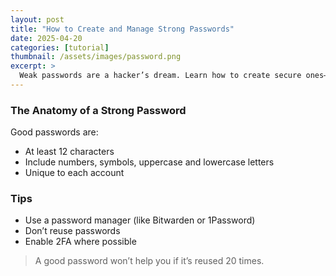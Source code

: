 ```yaml
---
layout: post
title: "How to Create and Manage Strong Passwords"
date: 2025-04-20
categories: [tutorial]
thumbnail: /assets/images/password.png
excerpt: >
  Weak passwords are a hacker’s dream. Learn how to create secure ones—and remember them—with these practical strategies.
---
```


### The Anatomy of a Strong Password

Good passwords are:

- At least 12 characters
- Include numbers, symbols, uppercase and lowercase letters
- Unique to each account

### Tips

- Use a password manager (like Bitwarden or 1Password)
- Don’t reuse passwords
- Enable 2FA where possible

> A good password won’t help you if it’s reused 20 times.


